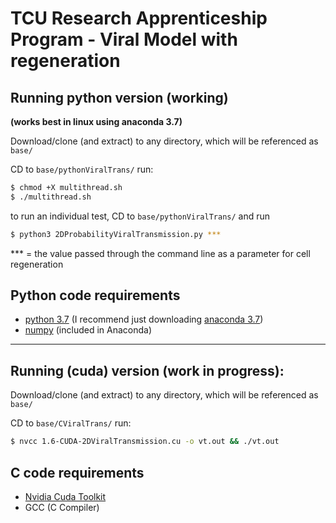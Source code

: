 # TCU Research Apprenticeship Program - Viral Model with regeneration

## Running python version (working)
**(works best in linux using anaconda 3.7)**

Download/clone (and extract) to any directory, which will be referenced as `base/`

CD to ```base/pythonViralTrans/```
run:
```bash
$ chmod +X multithread.sh
$ ./multithread.sh
```
to run an individual test, CD to ```base/pythonViralTrans/``` and run
```bash
$ python3 2DProbabilityViralTransmission.py ***
```
*** = the value passed through the command line as a parameter for cell regeneration

## Python code requirements

* [python 3.7](https://www.python.org/downloads/) (I recommend just downloading [anaconda 3.7](https://www.anaconda.com/distribution/))
* [numpy](https://numpy.org/) (included in Anaconda)

<hr>

## Running (cuda) version (work in progress):

Download/clone (and extract) to any directory, which will be referenced as `base/`

CD to ```base/CViralTrans/```
run:
```bash
$ nvcc 1.6-CUDA-2DViralTransmission.cu -o vt.out && ./vt.out
```

## C code requirements

* [Nvidia Cuda Toolkit](https://developer.nvidia.com/cuda-downloads)
* GCC (C Compiler)
